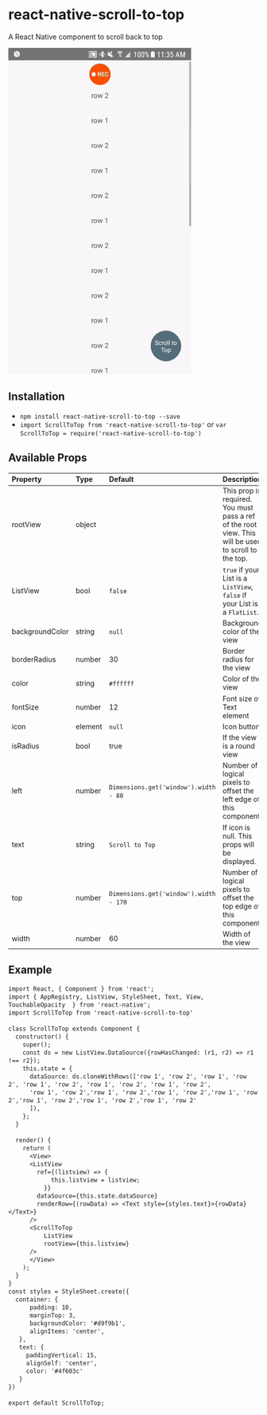 # react-native-scroll-to-top
A React Native component to scroll back to top

![preview](/docs/scrollToTop.gif)

## Installation

- `npm install react-native-scroll-to-top --save`
- `import ScrollToTop from 'react-native-scroll-to-top'`
 or `var ScrollToTop = require('react-native-scroll-to-top')`

 ## Available Props

 Property	|	Type		|	Default		|	Description |
:---------|:--------|:----------|:------------|
rootView	|	object	|		|	This prop is required. You must pass a ref of the root view. This will be used to scroll to the top.
ListView | bool | `false` | `true` if your List is a `ListView`, `false` if your List is a `FlatList`.
backgroundColor | string | `null` | Background color of the view
borderRadius | number | 30 | Border radius for the view
color | string | `#ffffff` | Color of the view
fontSize	|	number	|	12	|	Font size of Text element
icon	|	element	|	`null`	|	Icon button
isRadius	|	bool	|	true	|	If the view is a round view
left | number | `Dimensions.get('window').width - 80` |  Number of logical pixels to offset the left edge of this component.
text	|	string	|	`Scroll to Top`	|	If icon is null. This props will be displayed.
top | number | `Dimensions.get('window').width - 170` |  Number of logical pixels to offset the top edge of this component.
width	|	number	|	60	|	Width of the view

## Example

```
import React, { Component } from 'react';
import { AppRegistry, ListView, StyleSheet, Text, View, TouchableOpacity  } from 'react-native';
import ScrollToTop from 'react-native-scroll-to-top'

class ScrollToTop extends Component {
  constructor() {
    super();
    const ds = new ListView.DataSource({rowHasChanged: (r1, r2) => r1 !== r2});
    this.state = {
      dataSource: ds.cloneWithRows(['row 1', 'row 2', 'row 1', 'row 2', 'row 1', 'row 2', 'row 1', 'row 2', 'row 1', 'row 2', 
      'row 1', 'row 2','row 1', 'row 2','row 1', 'row 2','row 1', 'row 2','row 1', 'row 2','row 1', 'row 2','row 1', 'row 2'
      ]),
    };
  }

  render() {
    return (
      <View>
      <ListView
        ref={(listview) => {
            this.listview = listview;
          }}
        dataSource={this.state.dataSource}
        renderRow={(rowData) => <Text style={styles.text}>{rowData}</Text>}
      />
      <ScrollToTop
          ListView
          rootView={this.listview}
      />
      </View>
    );
  }
}
const styles = StyleSheet.create({
  container: {
      padding: 10,
      marginTop: 3,
      backgroundColor: '#d9f9b1',
      alignItems: 'center',
   },
   text: {
     paddingVertical: 15,
     alignSelf: 'center',
     color: '#4f603c'
   }
})

export default ScrollToTop;

```